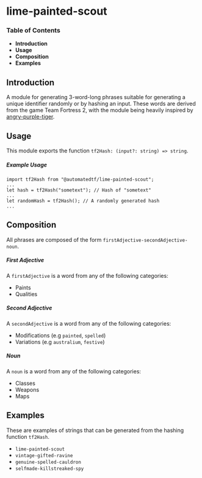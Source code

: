 # lime-painted-scout

### **Table of Contents**
- **Introduction**
- **Usage**
- **Composition**
- **Examples**

## Introduction

A module for generating 3-word-long phrases suitable for generating a unique identifier randomly or by hashing an input. These words are derived from the game Team Fortress 2, with the module being heavily inspired by [angry-purple-tiger](https://github.com/helium/angry-purple-tiger).

## Usage
This module exports the function `tf2Hash: (input?: string) => string`.

##### Example Usage
```
import tf2Hash from "@automatedtf/lime-painted-scout";
...
let hash = tf2Hash("sometext"); // Hash of "sometext"
...
let randomHash = tf2Hash(); // A randomly generated hash
...
```

## Composition
All phrases are composed of the form `firstAdjective-secondAdjective-noun`.

##### First Adjective
A `firstAdjective` is a word from any of the following categories:
- Paints
- Qualities

##### Second Adjective
A `secondAdjective` is a word from any of the following categories:
- Modifications (e.g `painted`, `spelled`)
- Variations (e.g `australium`, `festive`)

##### Noun
A `noun` is a word from any of the following categories:
- Classes
- Weapons
- Maps

## Examples
These are examples of strings that can be generated from the hashing function `tf2Hash`.
- `lime-painted-scout`
- `vintage-gifted-ravine`
- `genuine-spelled-cauldron`
- `selfmade-killstreaked-spy`